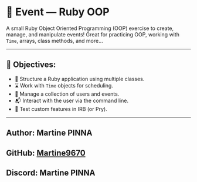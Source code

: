 # 📅 Event — Ruby OOP

A small Ruby Object Oriented Programming (OOP) exercise to create, manage, and manipulate events! Great for practicing OOP, working with `Time`, arrays, class methods, and more...

---

## 🧠 Objectives:

- 🧱 Structure a Ruby application using multiple classes.
- ⌛ Work with `Time` objects for scheduling.
- 👤 Manage a collection of users and events.
- 📬 Interact with the user via the command line.
- 🧪 Test custom features in IRB (or Pry).

---

## Author: Martine PINNA  
## GitHub: [Martine9670](https://github.com/Martine9670)  
## Discord: Martine PINNA
